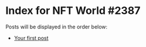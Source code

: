 # Index for NFT World #2387
Posts will be displayed in the order below:

- [Your first post](./001-first.md)

